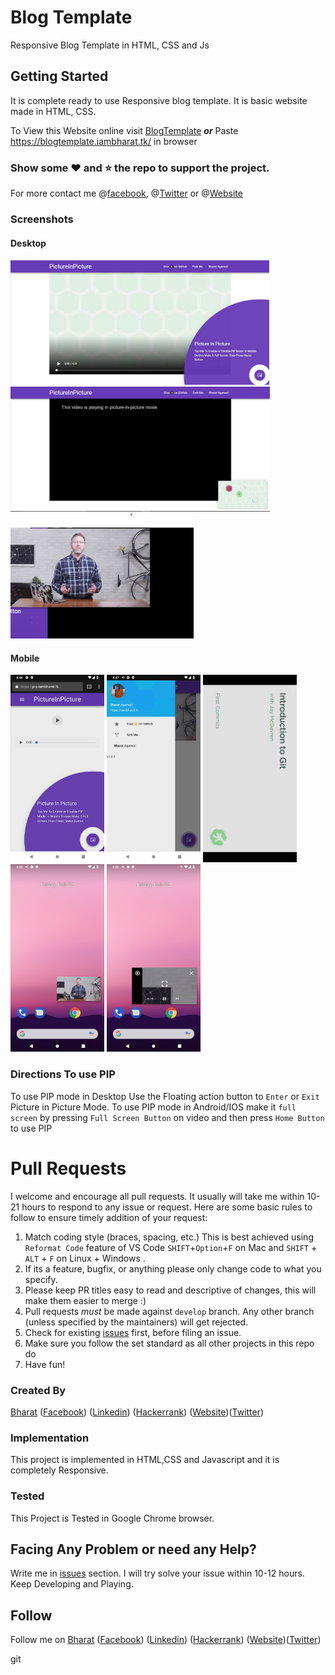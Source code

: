 # Blog Template
Responsive Blog Template in HTML, CSS and Js

## Getting Started
It is complete ready to use Responsive blog template. It is basic website made in HTML, CSS.

To View this Website online visit [BlogTemplate](https://blogtemplate.iambharat.tk/) 
***or*** 
Paste https://blogtemplate.iambharat.tk/ in browser

### Show some :heart: and :star: the repo to support the project. 
For more contact me @[facebook](https://www.facebook.com/bharatagsrwal), @[Twitter](https://www.twitter.com/bharatagsrwal) or @[Website](https://iambharat.tk)
### Screenshots
#### Desktop
<img src="/Screenshots/pip1.jpg" height="200em" /> <img src="/Screenshots/pip2.jpg" height="200em" />
<img src="/Screenshots/pip3.jpg" height="200em" /><br>
#### Mobile
<img src="/Screenshots/pip4.png" height="300em" /> <img src="/Screenshots/pip5.png" height="300em" /> <img src="/Screenshots/pip6.png" height="300em" /> <img src="/Screenshots/pip7.png" height="300em" /> <img src="/Screenshots/pip8.png" height="300em" /> 

### Directions To use PIP
To use PIP mode in Desktop Use the Floating action button to `Enter` or `Exit` Picture in Picture Mode.
To use PIP mode in Android/IOS make it `full screen` by pressing `Full Screen Button` on video and then press `Home Button` to use PIP


# Pull Requests

I welcome and encourage all pull requests. It usually will take me within 10-21 hours to respond to any issue or request. Here are some basic rules to follow to ensure timely addition of your request:

1.  Match coding style (braces, spacing, etc.) This is best achieved using `Reformat Code` feature of VS Code `SHIFT`+`Option`+`F` on Mac and `SHIFT` + `ALT` + `F` on Linux + Windows .
2.  If its a feature, bugfix, or anything please only change code to what you specify.
3.  Please keep PR titles easy to read and descriptive of changes, this will make them easier to merge :)
4.  Pull requests _must_ be made against `develop` branch. Any other branch (unless specified by the maintainers) will get rejected.
5.  Check for existing [issues](https://github.com/bharatagsrwal/PictureInPicture/issues) first, before filing an issue.
6.  Make sure you follow the set standard as all other projects in this repo do
7.  Have fun!

### Created By
[Bharat](https://github.com/bharatagsrwal) ([Facebook](https://www.facebook.com/bharatagsrwal)) ([Linkedin](https://www.linkedin.com/in/bharatagsrwal)) ([Hackerrank](https://www.hackerrank.com/bharatagsrwal))
([Website](https://iambharat.tk))([Twitter](https://www.twitter.com/bharatagsrwal))

### Implementation

This project is implemented in HTML,CSS and Javascript and it is completely Responsive.

### Tested

This Project is Tested in Google Chrome browser.

## Facing Any Problem or need any Help?
Write me in [issues](https://github.com/bharatagsrwal/PictureInPicture/issues) section. I will try solve your issue within 10-12 hours.
Keep Developing and Playing.

## Follow
Follow me on 
[Bharat](https://github.com/bharatagsrwal) ([Facebook](https://www.facebook.com/bharatagsrwal)) ([Linkedin](https://www.linkedin.com/in/bharatagsrwal)) ([Hackerrank](https://www.hackerrank.com/bharatagsrwal))
([Website](https://iambharat.tk))([Twitter](https://www.twitter.com/bharatagsrwal))

git
